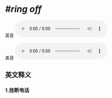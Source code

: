 # ***\#ring off*** 
英音
<audio src="./media/ring off1.aac" controls="controls"></audio>

美音
<audio src="./media/ring off2.aac" controls="controls"></audio>



  

英文释义
---
### 1.**挂断电话**  


